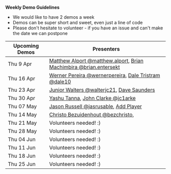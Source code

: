 **Weekly Demo Guidelines**
*  We would like to have 2 demos a week
*  Demos can be super short and sweet, even just a line of code
*  Please don't hesitate to volunteer - if you have an issue and can't make the date we can postpone

|Upcoming Demos|Presenters|
|-|-|
|Thu 9 Apr|[Matthew Alport @matthew.alport](https://gitlab.com/matthew.alport), [Brian Machimbira @brian.entersekt](https://gitlab.com/brian.entersekt)|
|Thu 16 Apr|[Werner Pereira @wernerpereira](https://gitlab.com/wernerpereira), [Dale Tristram @dale10](https://gitlab.com/dale10)|
|Thu 23 Apr|[Junior Walters @walterjc21](https://gitlab.com/@walterjc21), [Dave Saunders]()|
|Thu 30 Apr|[Yashu Tanna](), [John Clarke @jc1arke](https://gitlab.com/jc1arke)|
|Thu 07 May|[Jason Russell @jasrusable](https://gitlab.com/jasrusable), [Add Player](https://gitlab.com)|
|Thu 14 May|[Christo Bezuidenhout @bezchristo](https://gitlab.com/bezchristo), |
|Thu 21 May|Volunteers needed! :)|
|Thu 28 May|Volunteers needed! :)|
|Thu 04 Jun|Volunteers needed! :)|
|Thu 11 Jun|Volunteers needed! :)|
|Thu 18 Jun|Volunteers needed! :)|
|Thu 25 Jun|Volunteers needed! :)|
